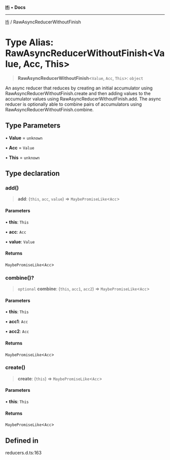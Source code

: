 [**lfi**](../readme.md) • **Docs**

***

[lfi](../globals.md) / RawAsyncReducerWithoutFinish

# Type Alias: RawAsyncReducerWithoutFinish\<Value, Acc, This\>

> **RawAsyncReducerWithoutFinish**\<`Value`, `Acc`, `This`\>: `object`

An async reducer that reduces by creating an initial accumulator using
RawAsyncReducerWithoutFinish.create and then adding values to the
accumulator values using RawAsyncReducerWithoutFinish.add. The async
reducer is optionally able to combine pairs of accumulators using
RawAsyncReducerWithoutFinish.combine.

## Type Parameters

• **Value** = `unknown`

• **Acc** = `Value`

• **This** = `unknown`

## Type declaration

### add()

> **add**: (`this`, `acc`, `value`) => `MaybePromiseLike`\<`Acc`\>

#### Parameters

• **this**: `This`

• **acc**: `Acc`

• **value**: `Value`

#### Returns

`MaybePromiseLike`\<`Acc`\>

### combine()?

> `optional` **combine**: (`this`, `acc1`, `acc2`) => `MaybePromiseLike`\<`Acc`\>

#### Parameters

• **this**: `This`

• **acc1**: `Acc`

• **acc2**: `Acc`

#### Returns

`MaybePromiseLike`\<`Acc`\>

### create()

> **create**: (`this`) => `MaybePromiseLike`\<`Acc`\>

#### Parameters

• **this**: `This`

#### Returns

`MaybePromiseLike`\<`Acc`\>

## Defined in

reducers.d.ts:163
